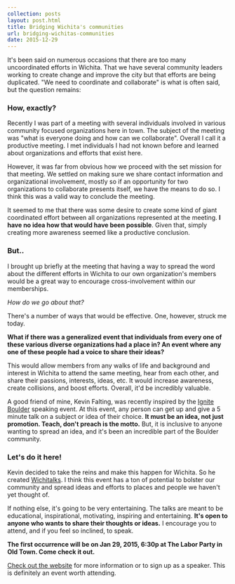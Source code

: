 ```yaml
---
collection: posts
layout: post.html
title: Bridging Wichita's communities
url: bridging-wichitas-communities
date: 2015-12-29
---
```


It's been said on numerous occasions that there are too many uncoordinated
efforts in Wichita. That we have several community leaders working to create
change and improve the city but that efforts are being duplicated. "We need to
coordinate and collaborate" is what is often said, but the question remains:

### How, exactly?

Recently I was part of a meeting with several individuals involved in various
community focused organizations here in town. The subject of the meeting was
"what is everyone doing and how can we collaborate". Overall I call it a
productive meeting. I met individuals I had not known before and learned about
organizations and efforts that exist here.

However, it was far from obvious how we proceed with the set mission for that
meeting. We settled on making sure we share contact information and
organizational involvement, mostly so if an opportunity for two organizations to
collaborate presents itself, we have the means to do so. I think this was a
valid way to conclude the meeting.

It seemed to me that there was some desire to create some kind of giant
coordinated effort between all organizations represented at the meeting. **I
have no idea how that would have been possible**. Given that, simply creating
more awareness seemed like a productive conclusion.

### But..

I brought up briefly at the meeting that having a way to spread the word about
the different efforts in Wichita to our own organization's members would be a
great way to encourage cross-involvement within our memberships.

*How do we go about that?*

There's a number of ways that would be effective. One, however, struck me today.

**What if there was a generalized event that individuals from every one of these
various diverse organizations had a place in? An event where any one of these
people had a voice to share their ideas?**

This would allow members from any walks of life and background and interest in
Wichita to attend the same meeting, hear from each other, and share their
passions, interests, ideas, etc. It would increase awareness, create collisions,
and boost efforts. Overall, it'd be incredibly valuable.

A good friend of mine, Kevin Falting, was recently inspired by the [Ignite
Boulder](ignite-boulder) speaking event. At this event, any person can get up
and give a 5 minute talk on a subject or idea of their choice. **It must be an
idea, not just promotion. Teach, don't preach is the motto.** But, it is
inclusive to anyone wanting to spread an idea, and it's been an incredible part
of the Boulder community.

### Let's do it here!

Kevin decided to take the reins and make this happen for Wichita. So he created
[Wichitalks](http://wichitalks.com). I think this event has a ton of potential
to bolster our community and spread ideas and efforts to places and people we
haven't yet thought of.

If nothing else, it's going to be very entertaining. The talks are meant to be
educational, inspirational, motivating, inspiring and entertaining. **It's open
to anyone who wants to share their thoughts or ideas.** I encourage you to
attend, and if you feel so inclined, to speak.

**The first occurrence will be on Jan 29, 2015, 6:30p at The Labor Party in Old
Town. Come check it out.**

[Check out the website](http://wichitalks.com) for more information or to sign
up as a speaker. This is definitely an event worth attending.


[ignite-boulder]: http://igniteboulder.com/
